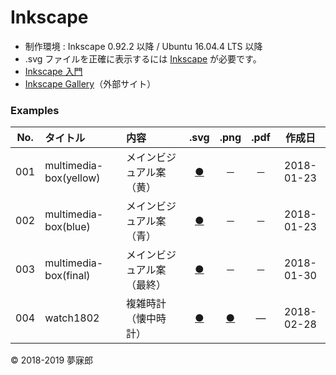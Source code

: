 # Inkscape

* 制作環境 : Inkscape 0.92.2 以降 / Ubuntu 16.04.4 LTS 以降
* .svg ファイルを正確に表示するには [Inkscape](https://inkscape.org/ja/) が必要です。
* [Inkscape 入門](https://github.com/mubirou/inkscape/tree/master/introduction)
* [Inkscape Gallery](https://inkscape.org/en/~mubirou)（外部サイト）

### <b>Examples</b>

|No.|タイトル|内容|.svg|.png|.pdf|作成日|
|:--:|:--|:--|:--:|:--:|:--:|:--:|
|001|multimedia-box(yellow)|メインビジュアル案（黄）|[●](https://mubirou.github.io/Inkscape/svg/001_multimedia-box_yellow.svg)|－|－|2018-01-23|
|002|multimedia-box(blue)|メインビジュアル案（青）|[●](https://mubirou.github.io/Inkscape/svg/002_multimedia-box_blue.svg)|－|－|2018-01-23|
|003|multimedia-box(final)|メインビジュアル案（最終）|[●](https://mubirou.github.io/Inkscape/svg/003_multimedia-box_final.svg)|－|－|2018-01-30|
|004|watch1802|複雑時計（懐中時計）|[●](https://mubirou.github.io/Inkscape/svg/004_watch1802.svg)|[●](https://mubirou.github.io/Inkscape/png/004_watch1802.png)|―|2018-02-28|


© 2018-2019 夢寐郎